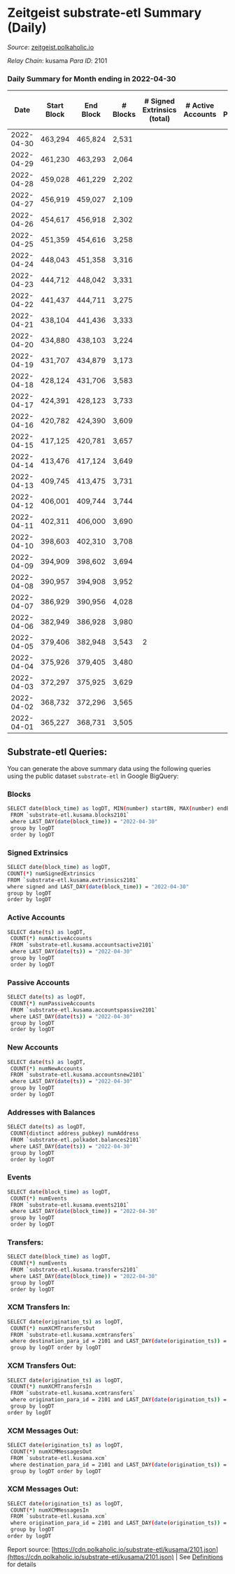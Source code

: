 # Zeitgeist substrate-etl Summary (Daily)

_Source_: [zeitgeist.polkaholic.io](https://zeitgeist.polkaholic.io)

*Relay Chain*: kusama
*Para ID*: 2101



### Daily Summary for Month ending in 2022-04-30


| Date | Start Block | End Block | # Blocks | # Signed Extrinsics (total) | # Active Accounts | # Passive | # New | # Addresses with Balances | # Events | # Transfers | # XCM Transfers In | # XCM Transfers Out | # XCM In | # XCM Out | Issues | 
| ---- | ----------- | --------- | -------- | --------------------------- | ----------------- | --------- | ----- | ------------------------- | -------- | ----------- | ------------------ | ------------------- | -------- | --------- | ------ |
| 2022-04-30 | 463,294 | 465,824 | 2,531 |  |  |  |  | 5 | 9,111 |   |   |   |  |  |  |
| 2022-04-29 | 461,230 | 463,293 | 2,064 |  |  |  |  | 5 | 7,434 |   |   |   |  |  |  |
| 2022-04-28 | 459,028 | 461,229 | 2,202 |  |  |  |  | 5 | 7,926 |   |   |   |  |  |  |
| 2022-04-27 | 456,919 | 459,027 | 2,109 |  |  |  |  | 5 | 7,593 |   |   |   |  |  |  |
| 2022-04-26 | 454,617 | 456,918 | 2,302 |  |  |  |  | 5 | 8,286 |   |   |   |  |  |  |
| 2022-04-25 | 451,359 | 454,616 | 3,258 |  |  |  |  | 5 | 12,370 |   |   |   |  |  |  |
| 2022-04-24 | 448,043 | 451,358 | 3,316 |  |  |  |  | 5 | 12,592 |   |   |   |  |  |  |
| 2022-04-23 | 444,712 | 448,042 | 3,331 |  |  |  |  | 5 | 12,657 |   |   |   |  |  |  |
| 2022-04-22 | 441,437 | 444,711 | 3,275 |  |  |  |  | 5 | 12,449 |   |   |   |  |  |  |
| 2022-04-21 | 438,104 | 441,436 | 3,333 |  |  |  |  | 5 | 12,661 |   |   |   |  |  |  |
| 2022-04-20 | 434,880 | 438,103 | 3,224 |  |  |  |  | 5 | 12,256 |   |   |   |  |  |  |
| 2022-04-19 | 431,707 | 434,879 | 3,173 |  |  |  |  | 5 | 12,053 |   |   |   |  |  |  |
| 2022-04-18 | 428,124 | 431,706 | 3,583 |  |  |  |  | 5 | 13,701 |   |   |   |  |  |  |
| 2022-04-17 | 424,391 | 428,123 | 3,733 |  |  |  |  | 5 | 14,155 |   |   |   |  |  |  |
| 2022-04-16 | 420,782 | 424,390 | 3,609 |  |  |  |  | 5 | 13,663 |   |   |   |  |  |  |
| 2022-04-15 | 417,125 | 420,781 | 3,657 |  |  |  |  | 5 | 13,843 |   |   |   |  |  |  |
| 2022-04-14 | 413,476 | 417,124 | 3,649 |  |  |  |  | 5 | 13,813 |   |   |   |  |  |  |
| 2022-04-13 | 409,745 | 413,475 | 3,731 |  |  |  |  | 5 | 14,117 |   |   |   |  |  |  |
| 2022-04-12 | 406,001 | 409,744 | 3,744 |  |  |  |  | 5 | 14,164 |   |   |   |  |  |  |
| 2022-04-11 | 402,311 | 406,000 | 3,690 |  |  |  |  | 5 | 13,982 |   |   |   |  |  |  |
| 2022-04-10 | 398,603 | 402,310 | 3,708 |  |  |  |  | 5 | 14,036 |   |   |   |  |  |  |
| 2022-04-09 | 394,909 | 398,602 | 3,694 |  |  |  |  | 5 | 14,126 |   |   |   |  |  |  |
| 2022-04-08 | 390,957 | 394,908 | 3,952 |  |  |  |  | 5 | 15,456 |   |   |   |  |  |  |
| 2022-04-07 | 386,929 | 390,956 | 4,028 |  |  |  |  | 5 | 15,366 |   |   |   |  |  |  |
| 2022-04-06 | 382,949 | 386,928 | 3,980 |  |  |  |  | 5 | 15,122 |   |   |   |  |  |  |
| 2022-04-05 | 379,406 | 382,948 | 3,543 | 2 |  |  |  | 5 | 13,132 |   |   |   |  |  |  |
| 2022-04-04 | 375,926 | 379,405 | 3,480 |  |  |  |  | 5 | 12,528 |   |   |   |  |  |  |
| 2022-04-03 | 372,297 | 375,925 | 3,629 |  |  |  |  | 5 | 13,068 |   |   |   |  |  |  |
| 2022-04-02 | 368,732 | 372,296 | 3,565 |  |  |  |  | 5 | 12,831 |   |   |   |  |  |  |
| 2022-04-01 | 365,227 | 368,731 | 3,505 |  |  |  |  | 5 | 12,624 |   |   |   |  |  |  |

## Substrate-etl Queries:
You can generate the above summary data using the following queries using the public dataset `substrate-etl` in Google BigQuery:

### Blocks
```bash
SELECT date(block_time) as logDT, MIN(number) startBN, MAX(number) endBN, COUNT(*) numBlocks 
 FROM `substrate-etl.kusama.blocks2101`  
 where LAST_DAY(date(block_time)) = "2022-04-30" 
 group by logDT 
 order by logDT
```

### Signed Extrinsics
```bash
SELECT date(block_time) as logDT, 
COUNT(*) numSignedExtrinsics 
FROM `substrate-etl.kusama.extrinsics2101`  
where signed and LAST_DAY(date(block_time)) = "2022-04-30" 
group by logDT 
order by logDT
```

### Active Accounts
```bash
SELECT date(ts) as logDT, 
 COUNT(*) numActiveAccounts 
 FROM `substrate-etl.kusama.accountsactive2101` 
 where LAST_DAY(date(ts)) = "2022-04-30" 
 group by logDT 
 order by logDT
```

### Passive Accounts
```bash
SELECT date(ts) as logDT, 
 COUNT(*) numPassiveAccounts 
 FROM `substrate-etl.kusama.accountspassive2101` 
 where LAST_DAY(date(ts)) = "2022-04-30" 
 group by logDT 
 order by logDT
```

### New Accounts
```bash
SELECT date(ts) as logDT, 
 COUNT(*) numNewAccounts 
 FROM `substrate-etl.kusama.accountsnew2101` 
 where LAST_DAY(date(ts)) = "2022-04-30" 
 group by logDT
 order by logDT
```

### Addresses with Balances
```bash
SELECT date(ts) as logDT,
 COUNT(distinct address_pubkey) numAddress 
 FROM `substrate-etl.polkadot.balances2101` 
 where LAST_DAY(date(ts)) = "2022-04-30" 
 group by logDT 
 order by logDT
```

### Events
```bash
SELECT date(block_time) as logDT, 
 COUNT(*) numEvents 
 FROM `substrate-etl.kusama.events2101` 
 where LAST_DAY(date(block_time)) = "2022-04-30" 
 group by logDT 
 order by logDT
```

### Transfers:
```bash
SELECT date(block_time) as logDT, 
 COUNT(*) numEvents 
 FROM `substrate-etl.kusama.transfers2101` 
 where LAST_DAY(date(block_time)) = "2022-04-30" 
 group by logDT 
 order by logDT
```

### XCM Transfers In:
```bash
SELECT date(origination_ts) as logDT, 
 COUNT(*) numXCMTransfersOut 
 FROM `substrate-etl.kusama.xcmtransfers` 
 where destination_para_id = 2101 and LAST_DAY(date(origination_ts)) = "2022-04-30" 
 group by logDT order by logDT
```

### XCM Transfers Out:
```bash
SELECT date(origination_ts) as logDT, 
 COUNT(*) numXCMTransfersIn 
 FROM `substrate-etl.kusama.xcmtransfers` 
 where origination_para_id = 2101 and LAST_DAY(date(origination_ts)) = "2022-04-30" 
 group by logDT 
order by logDT
```

### XCM Messages Out:
```bash
SELECT date(origination_ts) as logDT, 
 COUNT(*) numXCMMessagesOut 
 FROM `substrate-etl.kusama.xcm` 
 where destination_para_id = 2101 and LAST_DAY(date(origination_ts)) = "2022-04-30" 
 group by logDT order by logDT
```

### XCM Messages Out:
```bash
SELECT date(origination_ts) as logDT, 
 COUNT(*) numXCMMessagesIn 
 FROM `substrate-etl.kusama.xcm` 
 where origination_para_id = 2101 and LAST_DAY(date(origination_ts)) = "2022-04-30" 
 group by logDT 
order by logDT
```


Report source: [https://cdn.polkaholic.io/substrate-etl/kusama/2101.json](https://cdn.polkaholic.io/substrate-etl/kusama/2101.json) | See [Definitions](/DEFINITIONS.md) for details
